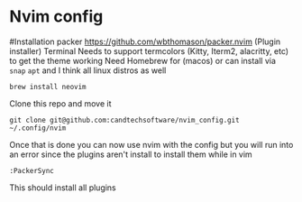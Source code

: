 # Nvim config

#Installation 
packer https://github.com/wbthomason/packer.nvim (Plugin installer)
Terminal Needs to support termcolors (Kitty, Iterm2, alacritty, etc) to get the theme working 
Need Homebrew for (macos) or can install via `snap` `apt` and I think all linux distros as well 
```
brew install neovim
```

Clone this repo and move it
```
git clone git@github.com:candtechsoftware/nvim_config.git ~/.config/nvim
```
Once that is done you can now use nvim with the config
but you will run into an error since the plugins aren't install 
to install them while in vim 
```
:PackerSync
```
This should install all plugins 
